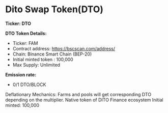 # Dito Swap Token\(DTO\)



**Ticker: DTO**
 
**DTO Token Details:**


- Ticker: FAM
- Contract address: https://bscscan.com/address/
- Chain: Binance Smart Chain (BEP-20)
- Initial minted token : 100,000
- Max Supply: Unlimited


**Emission rate:**
- 0/1 DTO/BLOCK

Deflationary Mechanics:
Farms and pools will get corresponding DTO depending on the multiplier.
Native token of DITO Finance ecosystem
Initial minted:  100,000